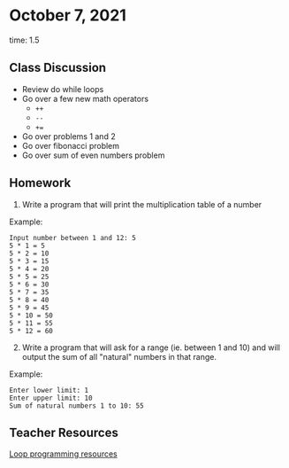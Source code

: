 # October 7, 2021
time: 1.5

## Class Discussion
- Review do while loops
- Go over a few new math operators
  - `++`
  - `--`
  - `+=`
- Go over problems 1 and 2
- Go over fibonacci problem
- Go over sum of even numbers problem

## Homework
1) Write a program that will print the multiplication table of a number

Example:

```
Input number between 1 and 12: 5
5 * 1 = 5
5 * 2 = 10
5 * 3 = 15
5 * 4 = 20
5 * 5 = 25
5 * 6 = 30
5 * 7 = 35
5 * 8 = 40
5 * 9 = 45
5 * 10 = 50
5 * 11 = 55
5 * 12 = 60
```

2) Write a program that will ask for a range (ie. between 1 and 10) and will output the sum of all "natural" numbers in that range. 

Example:
```
Enter lower limit: 1
Enter upper limit: 10
Sum of natural numbers 1 to 10: 55
```

## Teacher Resources
[Loop programming resources](https://codeforwin.org/2015/06/for-do-while-loop-programming-exercises.html)

